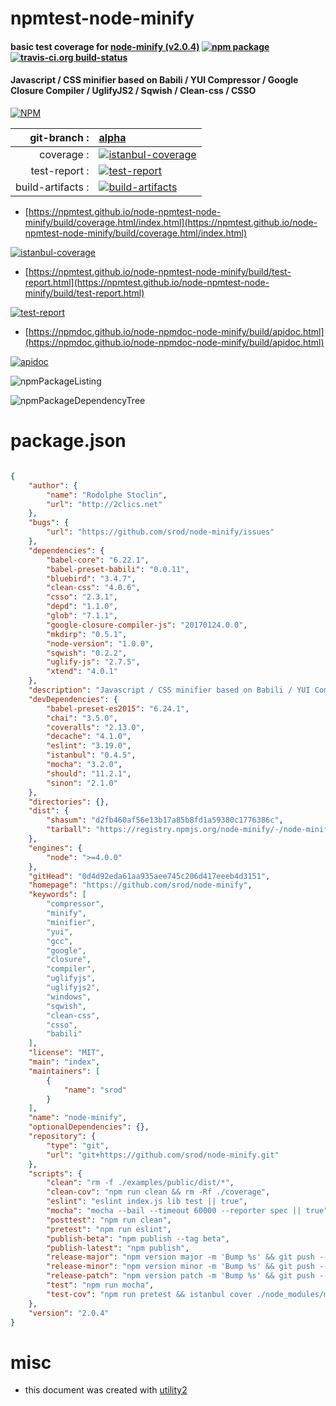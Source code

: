 # npmtest-node-minify

#### basic test coverage for  [node-minify (v2.0.4)](https://github.com/srod/node-minify)  [![npm package](https://img.shields.io/npm/v/npmtest-node-minify.svg?style=flat-square)](https://www.npmjs.org/package/npmtest-node-minify) [![travis-ci.org build-status](https://api.travis-ci.org/npmtest/node-npmtest-node-minify.svg)](https://travis-ci.org/npmtest/node-npmtest-node-minify)

#### Javascript / CSS minifier based on Babili / YUI Compressor / Google Closure Compiler / UglifyJS2 / Sqwish / Clean-css / CSSO

[![NPM](https://nodei.co/npm/node-minify.png?downloads=true&downloadRank=true&stars=true)](https://www.npmjs.com/package/node-minify)

| git-branch : | [alpha](https://github.com/npmtest/node-npmtest-node-minify/tree/alpha)|
|--:|:--|
| coverage : | [![istanbul-coverage](https://npmtest.github.io/node-npmtest-node-minify/build/coverage.badge.svg)](https://npmtest.github.io/node-npmtest-node-minify/build/coverage.html/index.html)|
| test-report : | [![test-report](https://npmtest.github.io/node-npmtest-node-minify/build/test-report.badge.svg)](https://npmtest.github.io/node-npmtest-node-minify/build/test-report.html)|
| build-artifacts : | [![build-artifacts](https://npmtest.github.io/node-npmtest-node-minify/glyphicons_144_folder_open.png)](https://github.com/npmtest/node-npmtest-node-minify/tree/gh-pages/build)|

- [https://npmtest.github.io/node-npmtest-node-minify/build/coverage.html/index.html](https://npmtest.github.io/node-npmtest-node-minify/build/coverage.html/index.html)

[![istanbul-coverage](https://npmtest.github.io/node-npmtest-node-minify/build/screenCapture.buildCi.browser.%252Ftmp%252Fbuild%252Fcoverage.lib.html.png)](https://npmtest.github.io/node-npmtest-node-minify/build/coverage.html/index.html)

- [https://npmtest.github.io/node-npmtest-node-minify/build/test-report.html](https://npmtest.github.io/node-npmtest-node-minify/build/test-report.html)

[![test-report](https://npmtest.github.io/node-npmtest-node-minify/build/screenCapture.buildCi.browser.%252Ftmp%252Fbuild%252Ftest-report.html.png)](https://npmtest.github.io/node-npmtest-node-minify/build/test-report.html)

- [https://npmdoc.github.io/node-npmdoc-node-minify/build/apidoc.html](https://npmdoc.github.io/node-npmdoc-node-minify/build/apidoc.html)

[![apidoc](https://npmdoc.github.io/node-npmdoc-node-minify/build/screenCapture.buildCi.browser.%252Ftmp%252Fbuild%252Fapidoc.html.png)](https://npmdoc.github.io/node-npmdoc-node-minify/build/apidoc.html)

![npmPackageListing](https://npmtest.github.io/node-npmtest-node-minify/build/screenCapture.npmPackageListing.svg)

![npmPackageDependencyTree](https://npmtest.github.io/node-npmtest-node-minify/build/screenCapture.npmPackageDependencyTree.svg)



# package.json

```json

{
    "author": {
        "name": "Rodolphe Stoclin",
        "url": "http://2clics.net"
    },
    "bugs": {
        "url": "https://github.com/srod/node-minify/issues"
    },
    "dependencies": {
        "babel-core": "6.22.1",
        "babel-preset-babili": "0.0.11",
        "bluebird": "3.4.7",
        "clean-css": "4.0.6",
        "csso": "2.3.1",
        "depd": "1.1.0",
        "glob": "7.1.1",
        "google-closure-compiler-js": "20170124.0.0",
        "mkdirp": "0.5.1",
        "node-version": "1.0.0",
        "sqwish": "0.2.2",
        "uglify-js": "2.7.5",
        "xtend": "4.0.1"
    },
    "description": "Javascript / CSS minifier based on Babili / YUI Compressor / Google Closure Compiler / UglifyJS2 / Sqwish / Clean-css / CSSO",
    "devDependencies": {
        "babel-preset-es2015": "6.24.1",
        "chai": "3.5.0",
        "coveralls": "2.13.0",
        "decache": "4.1.0",
        "eslint": "3.19.0",
        "istanbul": "0.4.5",
        "mocha": "3.2.0",
        "should": "11.2.1",
        "sinon": "2.1.0"
    },
    "directories": {},
    "dist": {
        "shasum": "d2fb460af56e13b17a85b8fd1a59380c1776386c",
        "tarball": "https://registry.npmjs.org/node-minify/-/node-minify-2.0.4.tgz"
    },
    "engines": {
        "node": ">=4.0.0"
    },
    "gitHead": "0d4d92eda61aa935aee745c206d417eeeb4d3151",
    "homepage": "https://github.com/srod/node-minify",
    "keywords": [
        "compressor",
        "minify",
        "minifier",
        "yui",
        "gcc",
        "google",
        "closure",
        "compiler",
        "uglifyjs",
        "uglifyjs2",
        "windows",
        "sqwish",
        "clean-css",
        "csso",
        "babili"
    ],
    "license": "MIT",
    "main": "index",
    "maintainers": [
        {
            "name": "srod"
        }
    ],
    "name": "node-minify",
    "optionalDependencies": {},
    "repository": {
        "type": "git",
        "url": "git+https://github.com/srod/node-minify.git"
    },
    "scripts": {
        "clean": "rm -f ./examples/public/dist/*",
        "clean-cov": "npm run clean && rm -Rf ./coverage",
        "eslint": "eslint index.js lib test || true",
        "mocha": "mocha --bail --timeout 60000 --reporter spec || true",
        "posttest": "npm run clean",
        "pretest": "npm run eslint",
        "publish-beta": "npm publish --tag beta",
        "publish-latest": "npm publish",
        "release-major": "npm version major -m 'Bump %s' && git push --tags origin HEAD:master",
        "release-minor": "npm version minor -m 'Bump %s' && git push --tags origin HEAD:master",
        "release-patch": "npm version patch -m 'Bump %s' && git push --tags origin HEAD:master",
        "test": "npm run mocha",
        "test-cov": "npm run pretest && istanbul cover ./node_modules/mocha/bin/_mocha -- -t 60000 -R spec"
    },
    "version": "2.0.4"
}
```



# misc
- this document was created with [utility2](https://github.com/kaizhu256/node-utility2)
